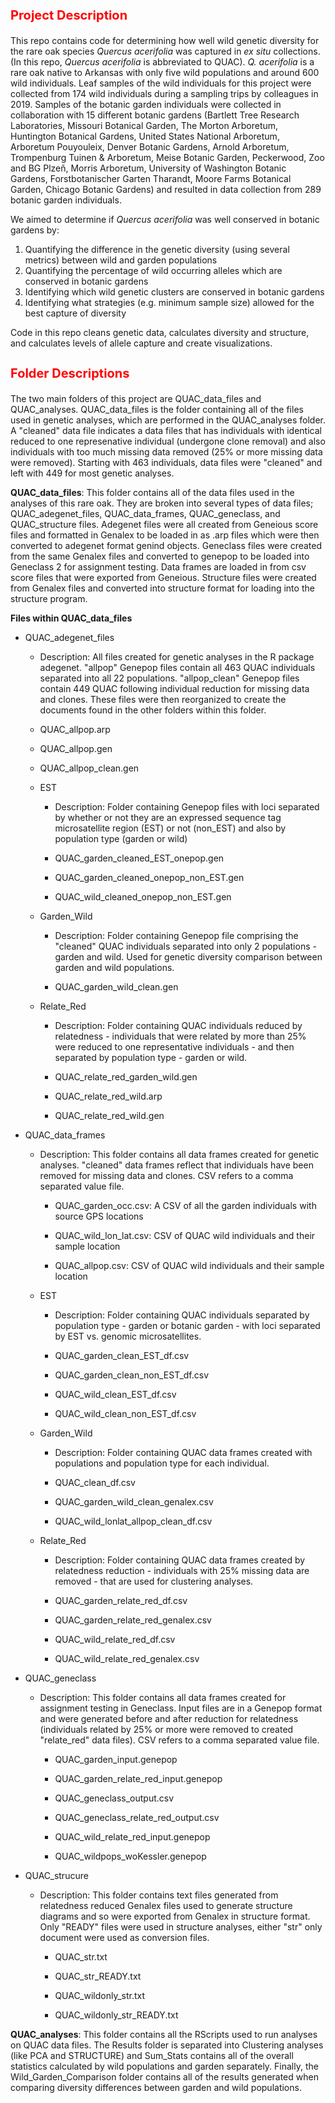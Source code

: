<b><p><h1 style="color:red;font-size:20px;"> Project Description</b></p></h1>

This repo contains code for determining how well wild genetic diversity for the rare oak species <i>Quercus acerifolia </i> was captured in <i>ex situ</i> collections. (In this repo, <i>Quercus acerifolia</i> is abbreviated to QUAC). <i>Q. acerifolia </i> is a rare oak native to Arkansas with only five wild populations and around 600 wild individuals. Leaf samples of the wild individuals for this project were collected from 174 wild individuals during a sampling trips by colleagues in 2019. Samples of the botanic garden individuals were collected in collaboration with 15 different botanic gardens (Bartlett Tree Research Laboratories, Missouri Botanical Garden, The Morton Arboretum, Huntington Botanical Gardens, United States National Arboretum, Arboretum Pouyouleix, Denver Botanic Gardens, Arnold Arboretum, Trompenburg Tuinen & Arboretum, Meise Botanic Garden, Peckerwood, Zoo and BG Plzeň, Morris Arboretum, University of Washington Botanic Gardens, Forstbotanischer Garten Tharandt, Moore Farms Botanical Garden, Chicago Botanic Gardens) and resulted in data collection from 289 botanic garden individuals. 

<p>We aimed to determine if <i>Quercus acerifolia</i> was well conserved in botanic gardens by:</p>
<ol start="1">
<li>Quantifying the difference in the genetic diversity (using several metrics) between wild and garden populations</li>
<li>Quantifying the percentage of wild occurring alleles which are conserved in botanic gardens</li>
<li>Identifying which wild genetic clusters are conserved in botanic gardens</li>
<li>Identifying what strategies (e.g. minimum sample size) allowed for the best capture of diversity</li>
</ol> 
  
Code in this repo cleans genetic data, calculates diversity and structure, and calculates levels of allele capture and create visualizations. 

<b><p><h1 style="color:red;font-size:20px;">Folder Descriptions</b></p></h1>

The two main folders of this project are QUAC_data_files and QUAC_analyses. QUAC_data_files is the folder containing all of the files used in genetic analyses, which are performed in the QUAC_analyses folder. A "cleaned" data file indicates a data files that has individuals with identical reduced to one represenative individual (undergone clone removal) and also individuals with too much missing data removed (25% or more missing data were removed). Starting with 463 individuals, data files were "cleaned" and left with 449 for most genetic analyses. 

<b>QUAC_data_files</b>: This folder contains all of the data files used in the analyses of this rare oak. They are broken into several types of data files; QUAC_adegenet_files, QUAC_data_frames, QUAC_geneclass, and QUAC_structure files. Adegenet files were all created from Geneious score files and formatted in Genalex to be loaded in as .arp files which were then converted to adegenet format genind objects. Geneclass files were created from the same Genalex files and converted to genepop to be loaded into Geneclass 2 for assignment testing. Data frames are loaded in from csv score files that were exported from Geneious. Structure files were created from Genalex files and converted into structure format for loading into the structure program. 

<b>Files within QUAC_data_files</b> 
<ul><li>QUAC_adegenet_files</li></ul>
<ul><ul><li>Description: All files created for genetic analyses in the R package adegenet. "allpop" Genepop files contain all 463 QUAC individuals separated into all 22 populations. "allpop_clean" Genepop files contain 449 QUAC following individual reduction for missing data and clones. These files were then reorganized to create the documents found in the other folders within this folder.</li></ul></ul>
<ul><ul><li>QUAC_allpop.arp</li></ul></ul>
<ul><ul><li>QUAC_allpop.gen</li></ul></ul>
<ul><ul><li>QUAC_allpop_clean.gen</li></ul></ul>
<ul><ul><li>EST</li></ul></ul>
<ul><ul><ul><li>Description: Folder containing Genepop files with loci separated by whether or not they are an expressed sequence tag microsatellite region (EST) or not (non_EST) and also by population type (garden or wild) </li></ul></ul></ul>
<ul><ul><ul><li> QUAC_garden_cleaned_EST_onepop.gen</li></ul></ul></ul>
<ul><ul><ul><li> QUAC_garden_cleaned_onepop_non_EST.gen</li></ul></ul></ul>
<ul><ul><ul><li> QUAC_wild_cleaned_onepop_non_EST.gen</li></ul></ul></ul>

<ul><ul><li>Garden_Wild</li></ul></ul>
<ul><ul><ul><li>Description: Folder containing Genepop file comprising the "cleaned" QUAC individuals separated into only 2 populations - garden and wild. Used for genetic diversity comparison between garden and wild populations. </li></ul></ul></ul>
<ul><ul><ul><li>QUAC_garden_wild_clean.gen</li></ul></ul></ul>

<ul><ul><li>Relate_Red</li></ul></ul>
<ul><ul><ul><li>Description: Folder containing QUAC individuals reduced by relatedness - individuals that were related by more than 25% were reduced to one representative individuals - and then separated by population type - garden or wild. </li></ul></ul></ul>
<ul><ul><ul><li>QUAC_relate_red_garden_wild.gen</li></ul></ul></ul>
<ul><ul><ul><li>QUAC_relate_red_wild.arp</li></ul></ul></ul>
<ul><ul><ul><li>QUAC_relate_red_wild.gen</li></ul></ul></ul>

<ul><li>QUAC_data_frames</li></ul>
<ul><ul><li>Description: This folder contains all data frames created for genetic analyses. "cleaned" data frames reflect that individuals have been removed for missing data and clones. CSV refers to a comma separated value file.</li></ul></ul>
<ul><ul><ul><li>QUAC_garden_occ.csv: A CSV of all the garden individuals with source GPS locations</li></ul></ul></ul>
<ul><ul><ul><li>QUAC_wild_lon_lat.csv: CSV of QUAC wild individuals and their sample location </li></ul></ul></ul>
<ul><ul><ul><li>QUAC_allpop.csv: CSV of QUAC wild individuals and their sample location </li></ul></ul></ul>

<ul><ul><li>EST</li></ul></ul>
<ul><ul><ul><li>Description: Folder containing QUAC individuals separated by population type - garden or botanic garden - with loci separated by EST vs. genomic microsatellites.</li></ul></ul></ul>
<ul><ul><ul><li>QUAC_garden_clean_EST_df.csv</li></ul></ul></ul>
<ul><ul><ul><li>QUAC_garden_clean_non_EST_df.csv</li></ul></ul></ul>
<ul><ul><ul><li>QUAC_wild_clean_EST_df.csv</li></ul></ul></ul>
<ul><ul><ul><li>QUAC_wild_clean_non_EST_df.csv</li></ul></ul></ul>

<ul><ul><li>Garden_Wild</li></ul></ul>
<ul><ul><ul><li>Description: Folder containing QUAC data frames created with populations and population type for each individual. </li></ul></ul></ul>
<ul><ul><ul><li>QUAC_clean_df.csv</li></ul></ul></ul>
<ul><ul><ul><li>QUAC_garden_wild_clean_genalex.csv</li></ul></ul></ul>
<ul><ul><ul><li>QUAC_wild_lonlat_allpop_clean_df.csv</li></ul></ul></ul>

<ul><ul><li>Relate_Red</li></ul></ul>
<ul><ul><ul><li>Description: Folder containing QUAC data frames created by relatedness reduction - individuals with 25% missing data are removed - that are used for clustering analyses.</li></ul></ul></ul>
<ul><ul><ul><li>QUAC_garden_relate_red_df.csv</li></ul></ul></ul>
<ul><ul><ul><li>QUAC_garden_relate_red_genalex.csv</li></ul></ul></ul>
<ul><ul><ul><li>QUAC_wild_relate_red_df.csv</li></ul></ul></ul>
<ul><ul><ul><li>QUAC_wild_relate_red_genalex.csv</li></ul></ul></ul>

<ul><li>QUAC_geneclass</li></ul>
<ul><ul><li>Description: This folder contains all data frames created for assignment testing in Geneclass. Input files are in a Genepop format and were generated before and after reduction for relatedness (individuals related by 25% or more were removed to created "relate_red" data files). CSV refers to a comma separated value file.</li></ul></ul>
<ul><ul><ul><li>QUAC_garden_input.genepop</li></ul></ul></ul>
<ul><ul><ul><li>QUAC_garden_relate_red_input.genepop</li></ul></ul></ul>
<ul><ul><ul><li>QUAC_geneclass_output.csv</li></ul></ul></ul>
<ul><ul><ul><li>QUAC_geneclass_relate_red_output.csv</li></ul></ul></ul>
<ul><ul><ul><li>QUAC_wild_relate_red_input.genepop</li></ul></ul></ul>
<ul><ul><ul><li>QUAC_wildpops_woKessler.genepop</li></ul></ul></ul>


<ul><li>QUAC_strucure</li></ul>
<ul><ul><li>Description: This folder contains text files generated from relatedness reduced Genalex files used to generate structure diagrams and so were exported from Genalex in structure format. Only "READY" files were used in structure analyses, either "str" only document were used as conversion files. </li></ul></ul>
<ul><ul><ul><li>QUAC_str.txt</li></ul></ul></ul>
<ul><ul><ul><li>QUAC_str_READY.txt</li></ul></ul></ul>
<ul><ul><ul><li>QUAC_wildonly_str.txt</li></ul></ul></ul>
<ul><ul><ul><li>QUAC_wildonly_str_READY.txt</li></ul></ul></ul>

<b>QUAC_analyses</b>: This folder contains all the RScripts used to run analyses on QUAC data files. The Results folder is separated into Clustering analyses (like PCA and STRUCTURE) and Sum_Stats contains all of the overall statistics calculated by wild populations and garden separately. Finally, the Wild_Garden_Comparison folder contains all of the results generated when comparing diversity differences between garden and wild populations. 

